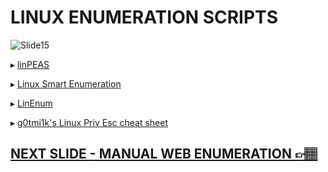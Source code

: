# LINUX ENUMERATION SCRIPTS

![Slide15](https://i.postimg.cc/VwVvpwwc/slides15.jpg)

▸ [linPEAS](https://github.com/carlospolop/privilege-escalation-awesome-scripts-suite/tree/master/linPEAS)

▸ [Linux Smart Enumeration](https://github.com/diego-treitos/linux-smart-enumeration)

▸ [LinEnum](https://github.com/rebootuser/LinEnum)

▸ [g0tmi1k's Linux Priv Esc cheat sheet](https://blog.g0tmi1k.com/2011/08/basic-linux-privilege-escalation/)


## [NEXT SLIDE  - MANUAL WEB ENUMERATION 👉🏽](16-slide.md)
